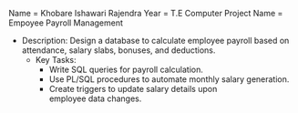 Name = Khobare Ishawari Rajendra
Year = T.E Computer
Project Name = Empoyee Payroll Management
- Description: Design a database to calculate employee payroll based on attendance, salary slabs, bonuses, and deductions.
   - Key Tasks:
     - Write SQL queries for payroll calculation.
     - Use PL/SQL procedures to automate monthly salary generation.
     - Create triggers to update salary details upon employee data changes.
